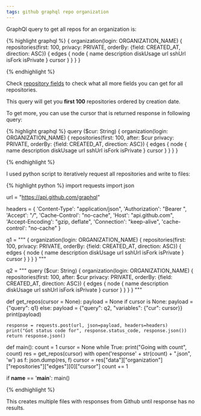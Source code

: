 ```yaml
---
tags: github graphql repo organization
---
```


GraphQl query to get all repos for an organization is:

{% highlight graphql %}
{
  organization(login: ORGANIZATION_NAME) {
    repositories(first: 100, privacy: PRIVATE, orderBy: {field: CREATED_AT, direction: ASC}) {
      edges {
        node {
          name
          description
          diskUsage
          url
          sshUrl
          isFork
          isPrivate
        }
        cursor
      }
    }
  }
}

{% endhighlight %}

Check [repository fields](https://developer.github.com/v4/object/repository/#fields) to check what all more fields you can get for all repositories.

This query will get you **first 100** repositories ordered by creation date.

To get more, you can use the cursor that is returned response in following query:

{% highlight graphql %}
query ($cur: String) {
  organization(login: ORGANIZATION_NAME) {
    repositories(first: 100, after: $cur privacy: PRIVATE, orderBy: {field: CREATED_AT, direction: ASC}) {
      edges {
        node {
          name
          description
          diskUsage
          url
          sshUrl
          isFork
          isPrivate
        }
        cursor
      }
    }
  }
}

{% endhighlight %}

I used python script to iteratively request all repositories and write to files:

{% highlight python %}
import requests
import json

url = "https://api.github.com/graphql"

headers = {
    'Content-Type': "application/json",
    'Authorization': "Bearer <token>",
    'Accept': "*/*",
    'Cache-Control': "no-cache",
    'Host': "api.github.com",
    'Accept-Encoding': "gzip, deflate",
    'Connection': "keep-alive",
    'cache-control': "no-cache"
    }

q1 = """
{
  organization(login: ORGANIZATION_NAME) {
    repositories(first: 100, privacy: PRIVATE, orderBy: {field: CREATED_AT, direction: ASC}) {
      edges {
        node {
          name
          description
          diskUsage
          url
          sshUrl
          isFork
          isPrivate
        }
        cursor
      }
    }
  }
}
"""

q2 = """
query ($cur: String) {
  organization(login: ORGANIZATION_NAME) {
    repositories(first: 100, after: $cur privacy: PRIVATE, orderBy: {field: CREATED_AT, direction: ASC}) {
      edges {
        node {
          name
          description
          diskUsage
          url
          sshUrl
          isFork
          isPrivate
        }
        cursor
      }
    }
  }
}
"""

def get_repos(cursor = None):
    payload = None
    if cursor is None:
        payload = {"query": q1}
    else:
        payload = {"query": q2, "variables": {"cur": cursor}}
    print(payload)

    response = requests.post(url, json=payload, headers=headers)
    print("Got status code for", response.status_code, response.json())
    return response.json()

def main():
    count = 1
    cursor = None
    while True:
        print("Going with count", count)
        res = get_repos(cursor)
        with open('response' + str(count) + ".json", 'w') as f:
            json.dump(res, f)
        cursor = res["data"]["organization"]["repositories"]["edges"][0]["cursor"]
        count += 1

if __name__ == '__main__':
    main()

{% endhighlight %}

This creates multiple files with responses from Github until response has no results.

